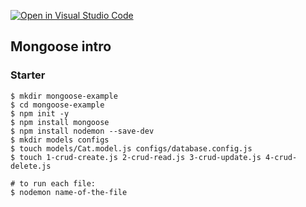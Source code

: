 [![Open in Visual Studio Code](https://classroom.github.com/assets/open-in-vscode-f059dc9a6f8d3a56e377f745f24479a46679e63a5d9fe6f495e02850cd0d8118.svg)](https://classroom.github.com/online_ide?assignment_repo_id=6976523&assignment_repo_type=AssignmentRepo)
## Mongoose intro

### Starter

```shell
$ mkdir mongoose-example
$ cd mongoose-example
$ npm init -y
$ npm install mongoose
$ npm install nodemon --save-dev
$ mkdir models configs
$ touch models/Cat.model.js configs/database.config.js
$ touch 1-crud-create.js 2-crud-read.js 3-crud-update.js 4-crud-delete.js

# to run each file:
$ nodemon name-of-the-file
```
